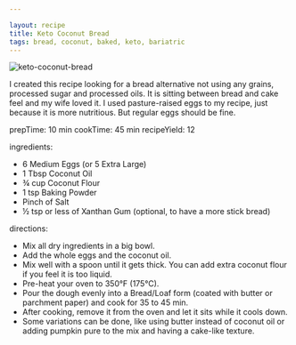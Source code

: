```yaml
---

layout: recipe
title: Keto Coconut Bread
tags: bread, coconut, baked, keto, bariatric
---
```

![keto-coconut-bread](/recipes/pix/coconutbread-lufemas.webp)

I created this recipe looking for a bread alternative not using any grains, processed sugar and processed oils.
It is sitting between bread and cake feel and my wife loved it. I used pasture-raised eggs to my recipe, just because it is more nutritious. But regular eggs should be fine.

prepTime: 10 min
cookTime: 45 min
recipeYield: 12

ingredients:
- 6 Medium Eggs (or 5 Extra Large)
- 1 Tbsp Coconut Oil
- ¾ cup Coconut Flour
- 1 tsp Baking Powder
- Pinch of Salt
- ½ tsp or less of Xanthan Gum (optional, to have a more stick bread)

directions:
- Mix all dry ingredients in a big bowl.
- Add the whole eggs and the coconut oil.
- Mix well with a spoon until it gets thick. You can add extra coconut flour if you feel it is too liquid.
- Pre-heat your oven to 350°F (175°C).
- Pour the dough evenly into a Bread/Loaf form (coated with butter or parchment paper) and cook for 35 to 45 min.
- After cooking, remove it from the oven and let it sits while it cools down.
- Some variations can be done, like using butter instead of coconut oil or adding pumpkin pure to the mix and having a cake-like texture.
